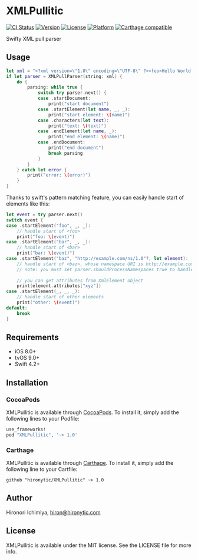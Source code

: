 # XMLPullitic

[![CI Status](http://img.shields.io/travis/hironytic/XMLPullitic.svg?style=flat)](https://travis-ci.org/hironytic/XMLPullitic)
[![Version](https://img.shields.io/cocoapods/v/XMLPullitic.svg?style=flat)](http://cocoapods.org/pods/XMLPullitic)
[![License](https://img.shields.io/cocoapods/l/XMLPullitic.svg?style=flat)](http://cocoapods.org/pods/XMLPullitic)
[![Platform](https://img.shields.io/cocoapods/p/XMLPullitic.svg?style=flat)](http://cocoapods.org/pods/XMLPullitic)
[![Carthage compatible](https://img.shields.io/badge/Carthage-compatible-4BC51D.svg?style=flat)](https://github.com/Carthage/Carthage)

Swifty XML pull parser

## Usage

```swift
let xml = "<?xml version=\"1.0\" encoding=\"UTF-8\" ?><foo>Hello World!</foo>"
if let parser = XMLPullParser(string: xml) {
    do {
        parsing: while true {
            switch try parser.next() {
            case .startDocument:
                print("start document")
            case .startElement(let name, _, _):
                print("start element: \(name)")
            case .characters(let text):
                print("text: \(text)")
            case .endElement(let name, _):
                print("end element: \(name)")
            case .endDocument:
                print("end document")
                break parsing
            }
        }
    } catch let error {
        print("error: \(error)")
    }
}
```

Thanks to swift's pattern matching feature, you can easily handle start of elements like this:
```swift
let event = try parser.next()
switch event {
case .startElement("foo", _, _):
    // handle start of <foo>
    print("foo: \(event)")
case .startElement("bar", _, _):
    // handle start of <bar>
    print("bar: \(event)")
case .startElement("baz", "http://example.com/ns/1.0"?, let element):
    // handle start of <baz>, whose namespace URI is http://example.com/ns/1.0
    // note: you must set parser.shouldProcessNamespaces true to handle namespaces
  
    // you can get attributes from XmlElement object
    print(element.attributes["xyz"])
case .startElement(_, _, _):
    // handle start of other elements
    print("other: \(event)")
default:
    break
}
```

## Requirements

- iOS 8.0+
- tvOS 9.0+
- Swift 4.2+

## Installation

### CocoaPods

XMLPullitic is available through [CocoaPods](http://cocoapods.org).
To install it, simply add the following lines to your Podfile:

```ruby
use_frameworks!
pod "XMLPullitic", '~> 1.0'
```

### Carthage

XMLPullitic is available through [Carthage](https://github.com/Carthage/Carthage).
To install it, simply add the following line to your Cartfile:

```
github "hironytic/XMLPullitic" ~> 1.0
```

## Author

Hironori Ichimiya, hiron@hironytic.com

## License

XMLPullitic is available under the MIT license. See the LICENSE file for more info.
